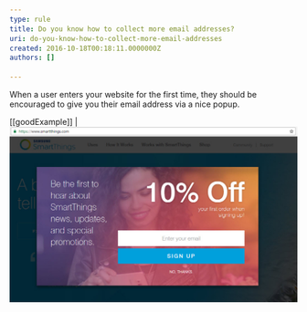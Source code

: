 ```yaml
---
type: rule
title: Do you know how to collect more email addresses?
uri: do-you-know-how-to-collect-more-email-addresses
created: 2016-10-18T00:18:11.0000000Z
authors: []

---
```


When a user enters your website for the first time, they should be encouraged to give you their email address via a nice popup.

[[goodExample]]
| ![the user profits from signing up with their email address.](goodExampleEmailCollection.jpg)
